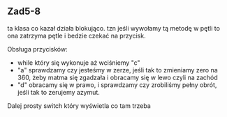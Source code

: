 ## Zad5-8

ta klasa co kazał działa blokująco. tzn jeśli wywołamy tą metodę w pętli to ona zatrzyma pętle i bedzie czekać na przycisk.

Obsługa przycisków:
- while który się wykonuje aż wciśniemy "c"
- "a" sprawdzamy czy jesteśmy w zerze, jeśli tak to zmieniamy zero na 360, żeby matma się zgadzała i obracamy się w lewo czyli na zachód
- "d" obracamy się w prawo, i sprawdzamy czy zrobiliśmy pełny obrót, jeśli tak to zerujemy azymut.

Dalej prosty switch który wyświetla co tam trzeba


